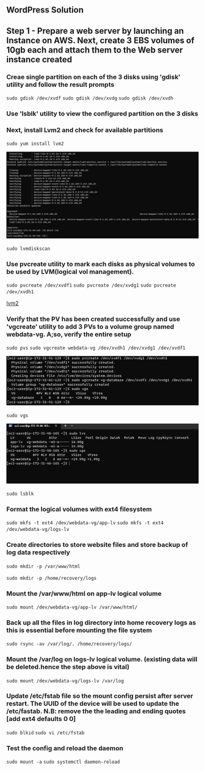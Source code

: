 ## WordPress Solution

## Step 1 - Prepare a web server by launching an Instance on AWS. Next, create 3 EBS volumes of 10gb each and attach them to the Web server instance created

### Creae single partition on each of the 3 disks using 'gdisk' utility and follow the result prompts
`sudo gdisk /dev/xvdf`
`sudo gdisk /dev/xvdg`
`sudo gdisk /dev/xvdh`

### Use 'lsblk' utility to view the configured partition on the 3 disks

### Next, install Lvm2 and check for available partitions
`sudo yum install lvm2`

![lvm2](/images/lvm-install.PNG)

`sudo lvmdiskscan`

### Use pvcreate utility to mark each disks as physical volumes to be used by LVM(logical vol management).
`sudo pvcreate /dev/xvdf1`
`sudo pvcreate /dev/xvdg1`
`sudo pvcreate /dev/xvdh1`

[lvm2](/images/phy-volume.PNG)

### Verify that the PV has been created successfully and use 'vgcreate' utility to add 3 PVs to a volume group named webdata-vg. A;so, verify the entire setup
`sudo pvs`
`sudo vgcreate webdata-vg /dev/xvdh1 /dev/xvdg1 /dev/xvdf1`

![vol grp](/images/db-vol-grp.PNG)

`sudo vgs`

![vgs](/images/log%26vg.PNG)

`sudo lsblk`



### Format the logical volumes with ext4 filesystem
`sudo mkfs -t ext4 /dev/webdata-vg/app-lv`
`sudo mkfs -t ext4 /dev/webdata-vg/logs-lv`

### Create directories to store website files and store backup of log data respectively
`sudo mkdir -p /var/www/html`

`sudo mkdir -p /home/recovery/logs`

### Mount the /var/www/html on app-lv logical volume
`sudo mount /dev/webdata-vg/app-lv /var/www/html/`

### Back up all the files in log directory into home recovery logs as this is essential before mounting the file system
`sudo rsync -av /var/log/. /home/recovery/logs/`

### Mount the /var/log on logs-lv logical volume. (existing data will be deleted.hence the step above is vital)
`sudo mount /dev/webdata-vg/logs-lv /var/log`

### Update /etc/fstab file so the mount config persist after server restart. The UUID of the device will be used to update the /etc/fastab. N.B: remove the the leading and ending quotes [add ext4 defaults 0 0]
`sudo blkid`
`sudo vi /etc/fstab`

### Test the config and reload the daemon
`sudo mount -a`
`sudo systemctl daemon-reload`

